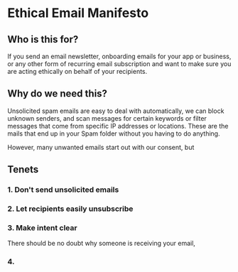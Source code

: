 # Ethical Email Manifesto

## Who is this for?

If you send an email newsletter, onboarding emails for your app or business, or any other form of recurring email subscription and want to make sure you are acting ethically on behalf of your recipients.

## Why do we need this?

Unsolicited spam emails are easy to deal with automatically, we can block unknown senders, and scan messages for certain keywords or filter messages that come from specific IP addresses or locations. These are the mails that end up in your Spam folder without you having to do anything.

However, many unwanted emails start out with our consent, but

## Tenets

### 1. Don't send unsolicited emails

### 2. Let recipients easily unsubscribe

### 3. Make intent clear

There should be no doubt why someone is receiving your email,

### 4.

